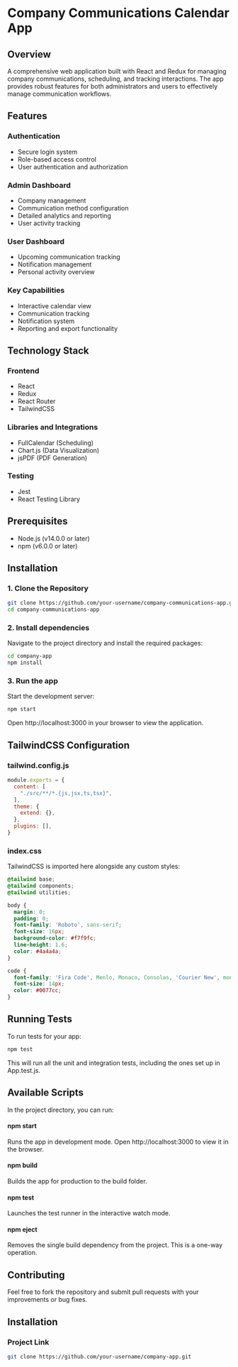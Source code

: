# Company Communications Calendar App

## Overview

A comprehensive web application built with React and Redux for managing company communications, scheduling, and tracking interactions. The app provides robust features for both administrators and users to effectively manage communication workflows.

## Features

### Authentication
- Secure login system
- Role-based access control
- User authentication and authorization

### Admin Dashboard
- Company management
- Communication method configuration
- Detailed analytics and reporting
- User activity tracking

### User Dashboard
- Upcoming communication tracking
- Notification management
- Personal activity overview

### Key Capabilities
- Interactive calendar view
- Communication tracking
- Notification system
- Reporting and export functionality

## Technology Stack

### Frontend
- React
- Redux
- React Router
- TailwindCSS

### Libraries and Integrations
- FullCalendar (Scheduling)
- Chart.js (Data Visualization)
- jsPDF (PDF Generation)

### Testing
- Jest
- React Testing Library

## Prerequisites

- Node.js (v14.0.0 or later)
- npm (v6.0.0 or later)

## Installation

### 1. Clone the Repository
```bash
git clone https://github.com/your-username/company-communications-app.git
cd company-communications-app
```

### 2. Install dependencies
Navigate to the project directory and install the required packages:
```bash
cd company-app
npm install
```

### 3. Run the app
Start the development server:
```bash
npm start
```
Open http://localhost:3000 in your browser to view the application.

## TailwindCSS Configuration
### tailwind.config.js
```js
module.exports = {
  content: [
    "./src/**/*.{js,jsx,ts,tsx}",
  ],
  theme: {
    extend: {},
  },
  plugins: [],
}
```

### index.css
TailwindCSS is imported here alongside any custom styles:
```css
@tailwind base;
@tailwind components;
@tailwind utilities;

body {
  margin: 0;
  padding: 0;
  font-family: 'Roboto', sans-serif;
  font-size: 16px;
  background-color: #f7f9fc;
  line-height: 1.6;
  color: #4a4a4a;
}

code {
  font-family: 'Fira Code', Menlo, Monaco, Consolas, 'Courier New', monospace;
  font-size: 14px;
  color: #0077cc;
}
```

## Running Tests
To run tests for your app:
```bash
npm test
```
This will run all the unit and integration tests, including the ones set up in App.test.js.

## Available Scripts
In the project directory, you can run:

#### npm start
Runs the app in development mode. Open http://localhost:3000 to view it in the browser.

#### npm build
Builds the app for production to the build folder.

#### npm test
Launches the test runner in the interactive watch mode.

#### npm eject
Removes the single build dependency from the project. This is a one-way operation.

## Contributing
Feel free to fork the repository and submit pull requests with your improvements or bug fixes.

## Installation

### Project Link
```bash
git clone https://github.com/your-username/company-app.git
```
